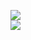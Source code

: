 [![](https://img.shields.io/badge/Made%20With-Github%20Spray-lightgrey.svg?style=for-the-badge&logo=github)](https://github.com/Annihil/github-spray#21914)  
[![](https://i.imgur.com/2DrTn0Z.gif)](https://github.com/Annihil/github-spray)